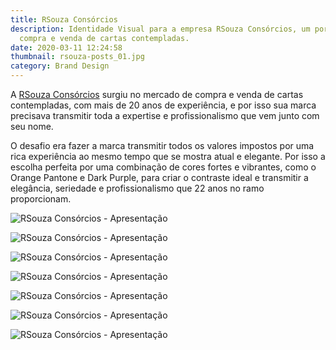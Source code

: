 ```yaml
---
title: RSouza Consórcios
description: Identidade Visual para a empresa RSouza Consórcios, um portal de
  compra e venda de cartas contempladas.
date: 2020-03-11 12:24:58
thumbnail: rsouza-posts_01.jpg
category: Brand Design
---
```

A [RSouza Consórcios](https://www.rsouzaconsorcios.com.br) surgiu no mercado de compra e venda de cartas contempladas, com mais de 20 anos de experiência, e por isso sua marca precisava transmitir toda a expertise e profissionalismo que vem junto com seu nome.

O desafio era fazer a marca transmitir todos os valores impostos por uma rica experiência ao mesmo tempo que se mostra atual e elegante. Por isso a escolha perfeita por uma combinação de cores fortes e vibrantes, como o Orange Pantone e Dark Purple, para criar o contraste ideal e transmitir a elegância, seriedade e profissionalismo que 22 anos no ramo proporcionam.

![RSouza Consórcios - Apresentação](/assets/img/rsouza-posts_01.jpg "RSouza Consórcios - Apresentação")

![RSouza Consórcios - Apresentação](/assets/img/rsouza-posts_02.jpg "RSouza Consórcios - Apresentação")

![RSouza Consórcios - Apresentação](/assets/img/rsouza-posts_03.jpg "RSouza Consórcios - Apresentação")

![RSouza Consórcios - Apresentação](/assets/img/rsouza-posts_04.jpg "RSouza Consórcios - Apresentação")

![RSouza Consórcios - Apresentação](/assets/img/rsouza-posts_05.jpg "RSouza Consórcios - Apresentação")

![RSouza Consórcios - Apresentação](/assets/img/rsouza-posts_06.jpg "RSouza Consórcios - Apresentação")

![RSouza Consórcios - Apresentação](/assets/img/rsouza-posts_07.jpg "RSouza Consórcios - Apresentação")